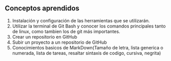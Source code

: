 ## Conceptos aprendidos

1. Instalación y configuración de las herramientas que se utilizarán.
2. Utilizar la terminal de Git Bash y conocer los comandos principales tanto de linux, 
como tambien los de git más importantes. 
3. Crear un repositorio en GitHub
4. Subir un proyecto a un repositorio de GitHub
5. Conocimientos basicos de MarkDown(Tamaño de letra, lista generica o numerada,
lista de tareas, resaltar sintaxis de codigo, cursiva, negrita)

